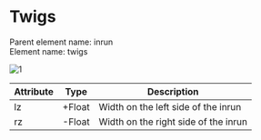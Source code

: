 # Twigs

Parent element name: inrun\
Element name: twigs

![1](/twigs.png)

| Attribute | Type   | Description                          |
| --------- | ------ | ------------------------------------ |
| lz        | +Float | Width on the left side of the inrun  |
| rz        | -Float | Width on the right side of the inrun |
